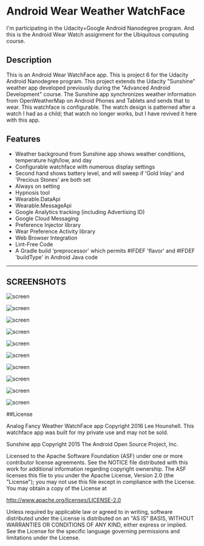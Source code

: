 Android Wear Weather WatchFace
==============================

I'm participating in the Udacity+Google Android Nanodegree program.
And this is the Android Wear Watch assignment for the Ubiquitous computing course.


## Description

This is an Android Wear WatchFace app. This is project 6 for the Udacity Android Nanodegree program.
This project extends the Udacity "Sunshine" weather app developed previously during the "Advanced Android Development" course.
The Sunshine app synchronizes weather information from OpenWeatherMap on Android Phones and Tablets and sends that to wear.
This watchface is configurable. The watch design is patterned after a watch I had as a child; that watch no longer works,
but I have revived it here with this app.


## Features
 * Weather background from Sunshine app shows weather conditions, temperature high/low, and day
 * Configurable watchface with numerous display settings
 * Second hand shows battery level, and will sweep if 'Gold Inlay' and 'Precious Stones' are both set
 * Always on setting
 * Hypnosis tool
 * Wearable.DataApi
 * Wearable.MessageApi
 * Google Analytics tracking (including Advertising ID)
 * Google Cloud Messaging
 * Preference Injector library
 * Wear Preference Activity library
 * Web Browser Integration
 * Lint-Free Code
 * A Gradle build 'preprocessor' which permits #IFDEF 'flavor' and #IFDEF 'buildType' in Android Java code


---
SCREENSHOTS
---


![screen](../master/screens/original_watchface_reference_image.jpg)

![screen](../master/screens/analog_fancy_weather.gif)

![screen](../master/screens/watch_face_01.png)

![screen](../master/screens/watch_face_02.png)

![screen](../master/screens/watch_face_03.png)

![screen](../master/screens/watch_face_04.png)

![screen](../master/screens/watch_face_05.png)

![screen](../master/screens/watch_face_06.png)

![screen](../master/screens/watch_face_07.png)

![screen](../master/screens/watch_face_08.png)


##License

Analog Fancy Weather WatchFace app Copyright 2016 Lee Hounshell.
This watchface app was built for my private use and may not be sold.

Sunshine app Copyright 2015 The Android Open Source Project, Inc.

Licensed to the Apache Software Foundation (ASF) under one or more contributor
license agreements.  See the NOTICE file distributed with this work for
additional information regarding copyright ownership.  The ASF licenses this
file to you under the Apache License, Version 2.0 (the "License"); you may not
use this file except in compliance with the License.  You may obtain a copy of
the License at

http://www.apache.org/licenses/LICENSE-2.0

Unless required by applicable law or agreed to in writing, software
distributed under the License is distributed on an "AS IS" BASIS, WITHOUT
WARRANTIES OR CONDITIONS OF ANY KIND, either express or implied.  See the
License for the specific language governing permissions and limitations under
the License.

